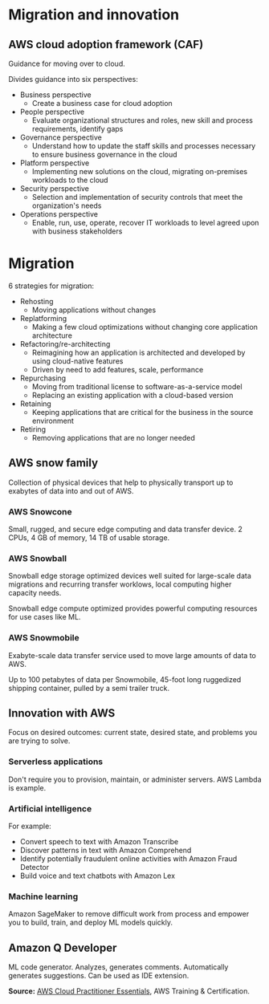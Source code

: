 # Migration and innovation

## AWS cloud adoption framework (CAF)

Guidance for moving over to cloud.

Divides guidance into six perspectives:

* Business perspective
  * Create a business case for cloud adoption
* People perspective
  * Evaluate organizational structures and roles, new skill and process requirements, identify gaps
* Governance perspective
  * Understand how to update the staff skills and processes necessary to ensure business governance in the cloud
* Platform perspective
  * Implementing new solutions on the cloud, migrating on-premises workloads to the cloud
* Security perspective
  * Selection and implementation of security controls that meet the organization's needs
* Operations perspective
  * Enable, run, use, operate, recover IT workloads to level agreed upon with business stakeholders

# Migration

6 strategies for migration:

* Rehosting
  * Moving applications without changes
* Replatforming
  * Making a few cloud optimizations without changing core application architecture
* Refactoring/re-architecting
  * Reimagining how an application is architected and developed by using cloud-native features
  * Driven by need to add features, scale, performance
* Repurchasing
  * Moving from traditional license to software-as-a-service model
  * Replacing an existing application with a cloud-based version
* Retaining
  * Keeping applications that are critical for the business in the source environment
* Retiring
  * Removing applications that are no longer needed

## AWS snow family

Collection of physical devices that help to physically transport up to exabytes of data into and out of AWS.

### AWS Snowcone

Small, rugged, and secure edge computing and data transfer device. 2 CPUs, 4 GB of memory, 14 TB of usable storage.

### AWS Snowball

Snowball edge storage optimized devices well suited for large-scale data migrations and recurring transfer worklows, local computing higher capacity needs.

Snowball edge compute optimized provides powerful computing resources for use cases like ML.

### AWS Snowmobile

Exabyte-scale data transfer service used to move large amounts of data to AWS.

Up to 100 petabytes of data per Snowmobile, 45-foot long ruggedized shipping container, pulled by a semi trailer truck.

## Innovation with AWS

Focus on desired outcomes: current state, desired state, and problems you are trying to solve.

### Serverless applications

Don't require you to provision, maintain, or administer servers. AWS Lambda is example.

### Artificial intelligence

For example:

* Convert speech to text with Amazon Transcribe
* Discover patterns in text with Amazon Comprehend
* Identify potentially fraudulent online activities with Amazon Fraud Detector
* Build voice and text chatbots with Amazon Lex

### Machine learning

Amazon SageMaker to remove difficult work from process and empower you to build, train, and deploy ML models quickly.

## Amazon Q Developer

ML code generator. Analyzes, generates comments. Automatically generates suggestions. Can be used as IDE extension.

**Source:** [AWS Cloud Practitioner Essentials](https://www.aws.training/Details/eLearning?id=60697), AWS Training & Certification.